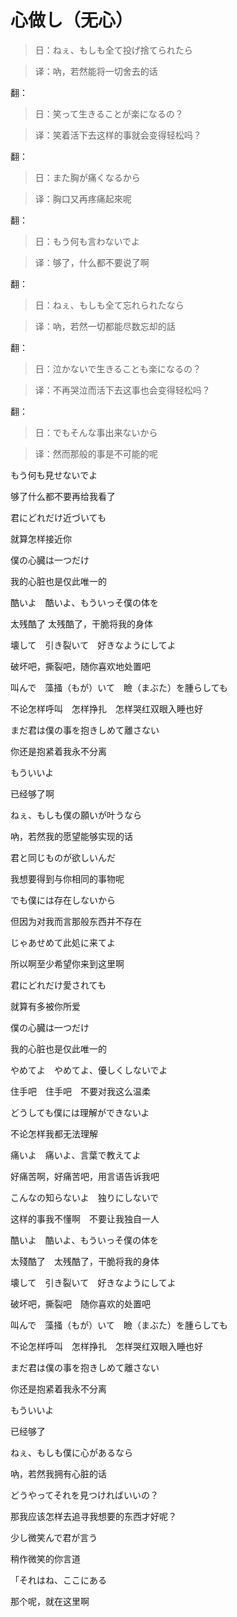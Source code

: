 # 心做し（无心）

> 日：ねぇ、もしも全て投げ捨てられたら

> 译：吶，若然能将一切舍去的话

  翻：

> 日：笑って生きることが楽になるの？

> 译：笑着活下去这样的事就会变得轻松吗？

  翻：
  
> 日：また胸が痛くなるから

> 译：胸口又再疼痛起來呢

  翻：

> 日：もう何も言わないでよ

> 译：够了，什么都不要说了啊

  翻：
  
> 日：ねぇ、もしも全て忘れられたなら

> 译：吶，若然一切都能尽数忘却的話

  翻：

> 日：泣かないで生きることも楽になるの？

> 译：不再哭泣而活下去这事也会变得轻松吗？

  翻：

> 日：でもそんな事出来ないから

> 译：然而那般的事是不可能的呢

もう何も見せないでよ

够了什么都不要再给我看了

君にどれだけ近づいても

就算怎样接近你

僕の心臓は一つだけ

我的心脏也是仅此唯一的

酷いよ　酷いよ、もういっそ僕の体を

太残酷了 太残酷了，干脆将我的身体

壊して　引き裂いて　好きなようにしてよ

破坏吧，撕裂吧，随你喜欢地处置吧

叫んで　藻掻（もが）いて　瞼（まぶた）を腫らしても

不论怎样呼叫　怎样挣扎　怎样哭红双眼入睡也好

まだ君は僕の事を抱きしめて離さない

你还是抱紧着我永不分离

もういいよ

已经够了啊

ねぇ、もしも僕の願いが叶うなら

吶，若然我的愿望能够实现的话

君と同じものが欲しいんだ

我想要得到与你相同的事物呢

でも僕には存在しないから

但因为对我而言那般东西并不存在

じゃあせめて此処に来てよ

所以啊至少希望你来到这里啊

君にどれだけ愛されても

就算有多被你所爱

僕の心臓は一つだけ

我的心脏也是仅此唯一的

やめてよ　やめてよ、優しくしないでよ

住手吧　住手吧　不要对我这么温柔

どうしても僕には理解ができないよ

不论怎样我都无法理解

痛いよ　痛いよ、言葉で教えてよ

好痛苦啊，好痛苦吧，用言语告诉我吧

こんなの知らないよ　独りにしないで

这样的事我不懂啊　不要让我独自一人

酷いよ　酷いよ、もういっそ僕の体を

太殘酷了　太残酷了，干脆将我的身体

壊して　引き裂いて　好きなようにしてよ

破坏吧，撕裂吧　随你喜欢的处置吧

叫んで　藻掻（もが）いて　瞼（まぶた）を腫らしても

不论怎样呼叫　怎样挣扎　怎样哭红双眼入睡也好

まだ君は僕の事を抱きしめて離さない

你还是抱紧着我永不分离

もういいよ

已经够了

ねぇ、もしも僕に心があるなら

吶，若然我拥有心脏的话

どうやってそれを見つければいいの？

那我应该怎样去追寻我想要的东西才好呢？

少し微笑んで君が言う

稍作微笑的你言道

「それはね、ここにある

那个呢，就在这里啊

